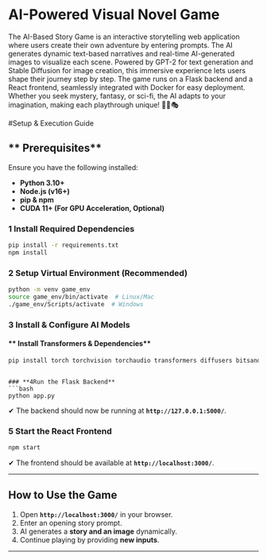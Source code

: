 # AI-Powered Visual Novel Game 
The AI-Based Story Game is an interactive storytelling web application where users create their own adventure by entering prompts. The AI generates dynamic text-based narratives and real-time AI-generated images to visualize each scene. Powered by GPT-2 for text generation and Stable Diffusion for image creation, this immersive experience lets users shape their journey step by step. The game runs on a Flask backend and a React frontend, seamlessly integrated with Docker for easy deployment. Whether you seek mystery, fantasy, or sci-fi, the AI adapts to your imagination, making each playthrough unique! 🚀📖🎭

#Setup & Execution Guide
## ** Prerequisites**
Ensure you have the following installed:
- **Python 3.10+**
- **Node.js (v16+)**
- **pip & npm**
- **CUDA 11+ (For GPU Acceleration, Optional)**

### **1️ Install Required Dependencies**
```bash
pip install -r requirements.txt
npm install
```

### **2️ Setup Virtual Environment (Recommended)**
```bash
python -m venv game_env
source game_env/bin/activate  # Linux/Mac
./game_env/Scripts/activate  # Windows
```

### **3️ Install & Configure AI Models**
#### ** Install Transformers & Dependencies**
```bash
pip install torch torchvision torchaudio transformers diffusers bitsandbytes flask flask-cors
```

```

### **4️Run the Flask Backend**
```bash
python app.py
```
✔ The backend should now be running at **`http://127.0.0.1:5000/`**.

### **5️ Start the React Frontend**
```bash
npm start
```
✔ The frontend should be available at **`http://localhost:3000/`**.

---

## **How to Use the Game**
1. Open **`http://localhost:3000/`** in your browser.
2. Enter an opening story prompt.
3. AI generates a **story and an image** dynamically.
4. Continue playing by providing **new inputs**.

---


